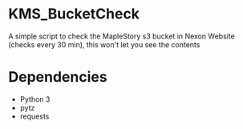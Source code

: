 # KMS_BucketCheck
A simple script to check the MapleStory s3 bucket in Nexon Website (checks every 30 min), this won't let you see the contents
# Dependencies
- Python 3
- pytz
- requests
